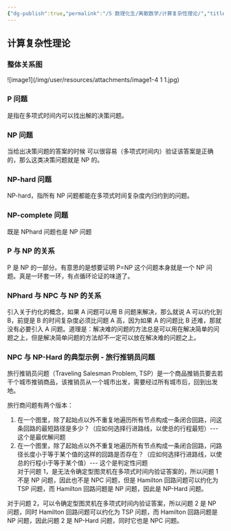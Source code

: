 ```yaml
---
{"dg-publish":true,"permalink":"/5 数理化生/离散数学/计算复杂性理论/","title":"计算复杂性理论"}
---
```



## 计算复杂性理论
### 整体关系图
![image1](/img/user/resources/attachments/image1-4 1 1.jpg)
### P 问题
是指在多项式时间内可以找出解的决策问题。
### NP 问题
当给出决策问题的答案的时候 可以很容易（多项式时间内）验证该答案是正确的，那么这类决策问题就是 NP 的。
### NP-hard 问题
NP-hard，指所有 NP 问题都能在多项式时间复杂度内归约到的问题。
### NP-complete 问题
既是 NPhard 问题也是 NP 问题
### P 与 NP 的关系
P 是 NP 的一部分。有意思的是想要证明 P=NP 这个问题本身就是一个 NP 问题。真是一环套一环，有点循环论证的味道了。
### NPhard 与 NPC 与 NP 的关系
引入关于约化的概念，如果 A 问题可以用 B 问题来解决，那么就说 A 可以约化到 B，前提是 B 的时间复杂度必须比问题 A 高，因为如果 A 的问题比 B 还难，那就没有必要引入 A 问题。道理是：解决难的问题的方法总是可以用在解决简单的问题之上，但是解决简单问题的方法却不一定可以放在解决难的问题之上。
### NPC 与 NP-Hard 的典型示例 - 旅行推销员问题
旅行推销员问题（Traveling Salesman Problem, TSP）是一个商品推销员要去若干个城市推销商品，该推销员从一个城市出发，需要经过所有城市后，回到出发地。

旅行商问题有两个版本：
1.  在一个图里，除了起始点以外不重复地遍历所有节点构成一条闭合回路，问这条回路的最短路径是多少？（应如何选择行进路线，以使总的行程最短）--- 这个是最优解问题
2.  在一个图里，除了起始点以外不重复地遍历所有节点构成一条闭合回路，问路径长度小于等于某个值的这样的回路是否存在？（应如何选择行进路线，以使总的行程小于等于某个值）--- 这个是判定性问题  
对于问题 1，是无法令确定型图灵机在多项式时间内验证答案的，所以问题 1 不是 NP 问题，因此也不是 NPC 问题，但是 Hamilton 回路问题可以约化为 TSP 问题，而 Hamilton 回路问题是 NP 问题，因此是 NP-Hard 问题。

对于问题 2，可以令确定型图灵机在多项式时间内验证答案，所以问题 2 是 NP 问题，同时 Hamilton 回路问题可以约化为 TSP 问题，而 Hamilton 回路问题是 NP 问题，因此问题 2 是 NP-Hard 问题，同时它也是 NPC 问题。